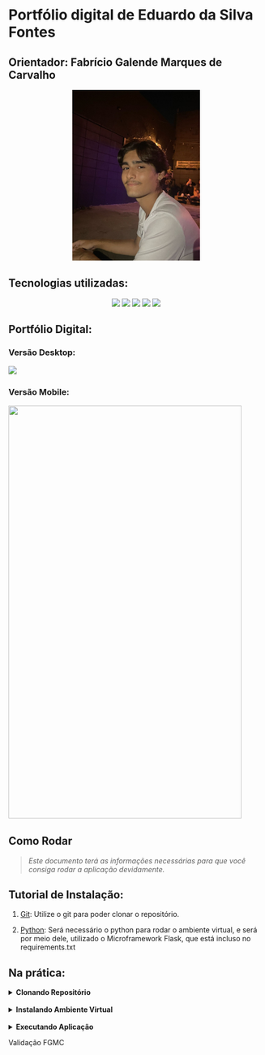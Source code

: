 # Portfólio digital de Eduardo da Silva Fontes
## Orientador: Fabrício Galende Marques de Carvalho

<p align="center">
    <img src="mgt/Eu.jpeg" alt="Eduardo Fontes" width=50% ali></img>
</p>

## Tecnologias utilizadas:
<div align="center">
<img src="https://img.shields.io/badge/HTML-239120?style=for-the-badge&logo=html5&logoColor=white&color=ffa500">
<img src="https://img.shields.io/badge/CSS-239120?&style=for-the-badge&logo=css3&logoColor=white&color=0496c7">
<img src="https://img.shields.io/badge/Flask-000000?style=for-the-badge&logo=flask&logoColor=white&color=4c4c4c">
<img src="https://img.shields.io/badge/Python-00000?style=for-the-badge&logo=Python&logoColor=white&color=0496c7">
<img src="https://img.shields.io/badge/Bootstrap-00000?style=for-the-badge&logo=Bootstrap&logoColor=white&color=7e3887">
</div>

## Portfólio Digital:

### Versão Desktop:
<img src="/mgt/Portfolio-DigitalDesk.gif">

### Versão Mobile:
<img src="/mgt/Portfolio-DigitalMob.gif" width="460px" height="813px">


## Como Rodar
> _Este documento terá as informações necessárias para que você consiga rodar a aplicação devidamente._
## Tutorial de Instalação:

1. [Git](https://git-scm.com/downloads): Utilize o git para poder clonar o repositório.

2. [Python](https://www.python.org/downloads/): Será necessário o python para rodar o ambiente virtual, e será por meio dele, utilizado o Microframework Flask, que está incluso no requirements.txt

## Na prática:

<details>
  <summary><b>Clonando Repositório</b></summary>

  Para clonar o projeto e utilizá-lo em seu computador, siga os seguintes passos:
  
  1. Crie uma pasta onde deseja armazenar nosso projeto, e então abra-a e clique no url da pasta, após isto, escreva em cima do url `cmd`, para abrir o prompt de comando. E então execute o comando abaixo:
  
  > _Obs.: Caso você esteja no LINUX, a parte de escrever "cmd" não irá funcionar, então clique com o botão direito na pasta que você criou e selecione a opção "Abrir no terminal"_

  
  ```
  git clone https://github.com/DuuhZero/PortfolioDigital.git
  ``` 

</details>
<br>

<details>
  <summary><b>Instalando Ambiente Virtual</b></summary>

  1. Após a clonagem, clique com o botão direito em cima da pasta "api", após isto selecione a opção de abrir com o Terminal, e insira os seguintes comandos :

  ```
  python3 -m venv venv
  venv\Scripts\activate
  pip install -r requirements.txt
  ```

  > _Caso você esteja em LINUX, digite os comandos desta maneira:_<br>
  `python3 -m venv venv`<br>
  `source venv/bin/activate`<br>
  `pip install -r requirements.txt`

</details>
<br>

<details>
  <summary><b>Executando Aplicação</b></summary>

  1. Ainda dentro do ambiente virtual, execute o seguinte comando:
  ```
  flask run
  ```
  > _Também é possivel executar pelo próprio arquivo app.py, onde no seu editor de texto você seleciona:_<br>
  `Executar Arquivo do Python`<br>
  ou<br>
  `"Clique no botão de play "▶️"`<br>

  2. Por fim, entre no link que aparecerá no cmd copiando e colando ele no seu navegador de preferência.

  3. Após finalizar o uso do nosso site, para sair do ambiente virtual, no terminal, execute o atalho `Ctrl+C` para finalizar o serviço do Flask, e então execute o seguinte comando:
  ```
  deactivate
  ```

</details>

Validação FGMC
